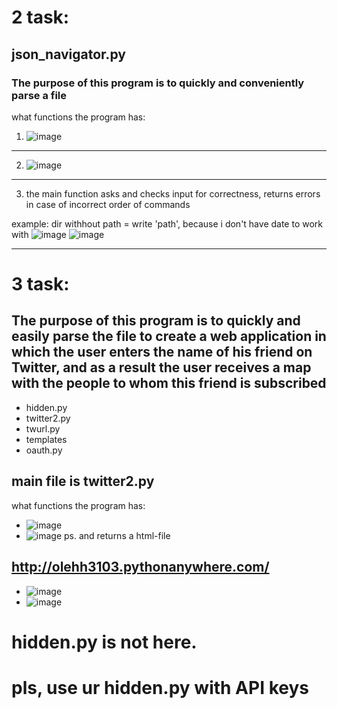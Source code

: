 # 2 task:
## json_navigator.py
### The purpose of this program is to quickly and conveniently parse a file
what functions the program has:
1) ![image](https://user-images.githubusercontent.com/92575053/154833162-2aed61d8-2c84-4606-a3a8-aa4a2e1adbef.png)
***
2) ![image](https://user-images.githubusercontent.com/92575053/154833167-2cc06ef7-7edc-45ad-afe5-a929b7933854.png)
***
3) the main function asks and checks input for correctness, returns errors in case of incorrect order of commands

example:
dir withhout path = write 'path', because i don't have date to work with
![image](https://user-images.githubusercontent.com/92575053/154833179-7efacabe-f699-4711-b9a9-1da19032a04f.png)
![image](https://user-images.githubusercontent.com/92575053/154833203-6529f518-0882-4fd0-9106-8471e4494d34.png)
***
# 3 task:
## The purpose of this program is to quickly and easily parse the file to create a web application in which the user enters the name of his friend on Twitter, and as a result the user receives a map with the people to whom this friend is subscribed
* hidden.py
* twitter2.py
* twurl.py
* templates
* oauth.py
## main file is twitter2.py
what functions the program has:
* ![image](https://user-images.githubusercontent.com/92575053/154833676-b6cbcea7-9271-447e-8148-32600f325668.png)
* ![image](https://user-images.githubusercontent.com/92575053/154833695-aae246b9-07d2-48cd-b88a-af07bde25871.png)
ps. and returns a html-file
## http://olehh3103.pythonanywhere.com/
* ![image](https://user-images.githubusercontent.com/92575053/154833788-e3a0caaf-8f8a-44ee-935b-f49c2aac5862.png)
* ![image](https://user-images.githubusercontent.com/92575053/154833807-04fbe27b-cf08-4d69-b5cd-7169593c6a9f.png)

# hidden.py is not here.
# pls, use ur hidden.py with API keys
